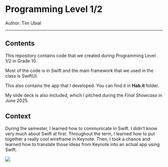 # Programming Level 1/2

Author: Tim Ubial

---

## Contents

This repository contains code that we created during Programming Level 1/2 in Grade 10.

Most of the code is in Swift and the main framework that we used in the class is SwiftUI.

This also contains the app that I developed. You can find it in **Hab.it** folder.

My slide deck is also included, which I pitched during the *Final Showcase* in June 2025.

## Context

During the semester, I learned how to communicate in Swift. I didn't know very much about Swift at first. Throughout the term, I learned how to put together a really cool wireframe in Keynote. Then, I took a chance and learned how to translate those ideas from Keynote into an actual app using Swift.

![](https://www.icegif.com/wp-content/uploads/celebration-icegif-11.gif)